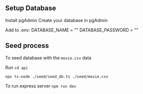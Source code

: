 ## Setup Database

Install pgAdmin
Create your database in pgAdmin

Add to .env:
DATABASE_NAME = ""
DATABASE_PASSWORD = ""

## Seed process

To seed database with the `movie.csv` data

Run
`cd api`

`npx ts-node ./seed/seed_db.ts ./seed/movie.csv`

To run express server `npm run dev`
